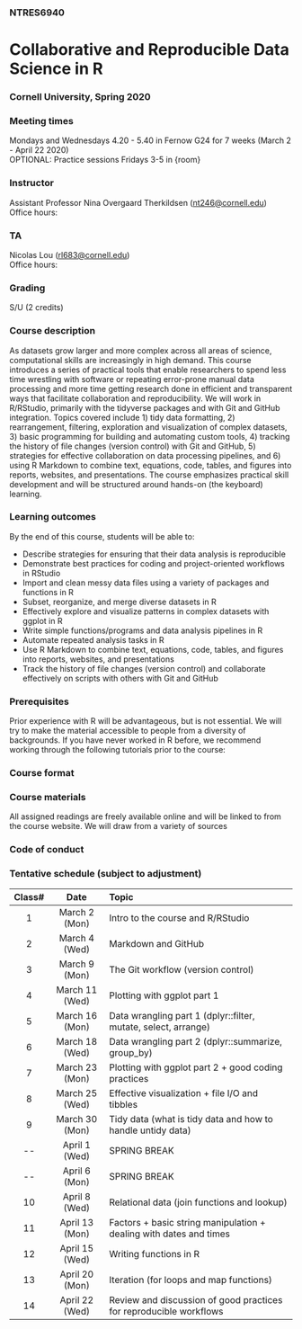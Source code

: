 ### NTRES6940

# Collaborative and Reproducible Data Science in R

### Cornell University, Spring 2020

### Meeting times

Mondays and Wednesdays 4.20 - 5.40 in Fernow G24 for 7 weeks (March 2 - April 22 2020)\
OPTIONAL: Practice sessions Fridays 3-5 in {room}

### Instructor

Assistant Professor Nina Overgaard Therkildsen (nt246@cornell.edu)\
Office hours:

### TA

Nicolas Lou (rl683@cornell.edu)\
Office hours:

### Grading

S/U (2 credits)

### Course description

As datasets grow larger and more complex across all areas of science, computational skills are increasingly in high demand. This course introduces a series of practical tools that enable researchers to spend less time wrestling with software or repeating error-prone manual data processing and more time getting research done in efficient and transparent ways that facilitate collaboration and reproducibility. We will work in R/RStudio, primarily with the tidyverse packages and with Git and GitHub integration. Topics covered include 1) tidy data formatting, 2) rearrangement, filtering, exploration and visualization of complex datasets, 3) basic programming for building and automating custom tools, 4) tracking the history of file changes (version control) with Git and GitHub, 5) strategies for effective collaboration on data processing pipelines, and 6) using R Markdown to combine text, equations, code, tables, and figures into reports, websites, and presentations. The course emphasizes practical skill development and will be structured around hands-on (the keyboard) learning.

### Learning outcomes

By the end of this course, students will be able to:

* Describe strategies for ensuring that their data analysis is reproducible
* Demonstrate best practices for coding and project-oriented workflows in RStudio
* Import and clean messy data files using a variety of packages and functions in R 
* Subset, reorganize, and merge diverse datasets in R
* Effectively explore and visualize patterns in complex datasets with ggplot in R
* Write simple functions/programs and data analysis pipelines in R
* Automate repeated analysis tasks in R
* Use R Markdown to combine text, equations, code, tables, and figures into reports, websites, and presentations
* Track the history of file changes (version control) and collaborate effectively on scripts with others with Git and GitHub

### Prerequisites

Prior experience with R will be advantageous, but is not essential. We will try to make the material accessible to people from a diversity of backgrounds. If you have never worked in R before, we recommend working through the following tutorials prior to the course:

### Course format


### Course materials
All assigned readings are freely available online and will be linked to from the course website. We will draw from a variety of sources


### Code of conduct


### Tentative schedule (subject to adjustment)

Class#  |  Date  |  Topic  |
| :--: | :--: |:---- |
1  |  March 2 (Mon)  |  Intro to the course and R/RStudio  |
2  |  March 4 (Wed)  |  Markdown and GitHub  |
3  |  March 9 (Mon)  |  The Git workflow (version control)  |
4  |  March 11 (Wed)  |  Plotting with ggplot part 1  |
5  |  March 16 (Mon)  |  Data wrangling part 1 (dplyr::filter, mutate, select, arrange)  |
6  |  March 18 (Wed)  |  Data wrangling part 2 (dplyr::summarize, group_by)  |
7  |  March 23 (Mon)  |  Plotting with ggplot part 2 + good coding practices  |
8  |  March 25 (Wed)  |  Effective visualization + file I/O and tibbles  |
9  |  March 30 (Mon)  |  Tidy data (what is tidy data and how to handle untidy data)  |
-- |  April 1 (Wed)  |  SPRING BREAK  |
-- |  April 6 (Mon)  |  SPRING BREAK  |
10  |  April 8 (Wed)  |  Relational data (join functions and lookup)  |
11  |  April 13 (Mon)  |  Factors + basic string manipulation + dealing with dates and times  |
12  |  April 15 (Wed)  |  Writing functions in R  |
13  |  April 20 (Mon)  |  Iteration (for loops and map functions)  |
14  |  April 22 (Wed)  |  Review and discussion of good practices for reproducible workflows  |
